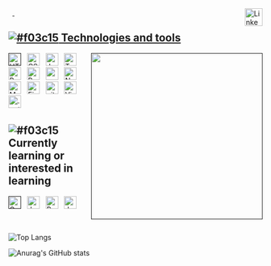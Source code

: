 <a href="https://www.linkedin.com/in/erezbirenholz/" target="_blank">
<img src="https://img.shields.io/badge/LinkedIn-F6F8FA?logo=linkedin&logoColor=0A66C2" alt="LinkedIn logo" title="LinkedIn" margin="100px" height="35" align="right" />
</a>
&nbsp;
<a href="" target="_blank">
<!--<img src="https://img.shields.io/badge/-My%20Portfolio-%23F6F8FA?logo=angelList&logoColor=blue" alt="Portfolio logo" title="Portfolio" height="35" align="right"/>
</a>-->
&nbsp;
  </span>

## ![#f03c15](https://via.placeholder.com/15/1589F0/000000?text=+) Technologies and tools
<img src="https://media2.giphy.com/media/qgQUggAC3Pfv687qPC/giphy.gif" align="right" width="340px" height="330px" >

[<img src="https://img.shields.io/badge/HTML5-F6F8FA?logo=html5&logoColor=E34F26" alt="HTML5 logo" title="HTML5" height="25" />]()
&nbsp;
<img src="https://img.shields.io/badge/CSS3-F6F8FA?logo=css3&logoColor=1572B6" alt="CSS3 logo" title="CSS3" height="25" />
&nbsp;
<img src="https://img.shields.io/badge/JavaScript-F6F8FA?logo=javascript&logoColor=F7DF1E" alt="JavaScript logo" title="JavaScript" height="25" />
&nbsp;
<img src="https://img.shields.io/badge/TypeScript-F6F8FA?logo=typescript&logoColor=3178C6" alt="TypeScript logo" title="TypeScript" height="25" />
&nbsp;
<img src="https://img.shields.io/badge/-React-%23F6F8FA?logo=react&logoColor=61DAFB%22%20alt=%22React%20Native%20logo" alt="React logo" title="React" height="25" />
&nbsp;
<img src="https://img.shields.io/badge/Redux-F6F8FA?logo=redux&logoColor=764ABC" alt="Redux logo" title="Redux" height="25" />
&nbsp;
<img src="https://img.shields.io/static/v1?label=&message=css-modules&color=F6F8FA&logo=css&logoColor=DB7093" alt="css-modules logo" title="css-modules" height="25" />
&nbsp;
<img src="https://img.shields.io/badge/Node.js-F6F8FA?logo=node.js&logoColor=339933" alt="Node.js logo" title="Node.js" height="25" />
&nbsp;
<img src="https://img.shields.io/badge/MongoDB-F6F8FA?logo=mongodb&logoColor=47A248" alt="MongoDB logo" title="MongoDB" height="25" />
&nbsp;
<img src="https://img.shields.io/badge/Firebase-F6F8FA?logo=firebase&logoColor=FFCA28" alt="Firebase logo" title="Firebase" height="25" />
&nbsp;
<img src="https://img.shields.io/badge/git-F6F8FA?logo=git&logoColor=F05032" alt="git logo" title="git" height="25" />
&nbsp;
<img src="https://img.shields.io/badge/VS%20Code-F6F8FA?logo=visual-studio-code&logoColor=007ACC" alt="Visual Studio Code logo" title="Visual Studio Code" height="25" />
&nbsp;
<img src="https://img.shields.io/badge/.net-F6F8FA?logo=.net&logoColor=512BD4" alt=".net logo" title=".net" height="25" />
&nbsp;
<br>

## ![#f03c15](https://via.placeholder.com/15/1589F0/000000?text=+) Currently learning or interested in learning

[<img src="https://img.shields.io/badge/GraphQL-F6F8FA?logo=graphql&logoColor=E10098" alt="GraphQL logo" title="GraphQL" height="25" />]()
&nbsp;
<img src="https://img.shields.io/badge/Jest-F6F8FA?logo=jest&logoColor=C21325" alt="Jest logo" title="Jest" height="25" />
&nbsp;
<img src="https://img.shields.io/badge/React Native-F6F8FA?logo=react&logoColor=61DAFB" alt="React Native logo" title="React Native" height="25" />
&nbsp;
<img src="https://img.shields.io/badge/Vue-F6F8FA?logo=vue.js&logoColor=4FC08D" alt="Jest logo" title="Jest" height="25" />
<br>


&nbsp;

![Top Langs](https://github-readme-stats.vercel.app/api/top-langs/?username=ErezBiren&theme=default)

<!--[![trophy](https://github-profile-trophy.vercel.app/?username=ErezBiren)](https://github.com/ryo-ma/github-profile-trophy)-->

![Anurag's GitHub stats](https://github-readme-stats.vercel.app/api?username=ErezBiren&show_icons=true)


